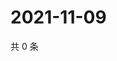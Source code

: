 # 2021-11-09

共 0 条

<!-- BEGIN WEIBO -->
<!-- 最后更新时间 Tue Nov 09 2021 00:22:14 GMT+0800 (China Standard Time) -->

<!-- END WEIBO -->
